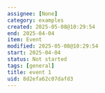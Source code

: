 ```yaml
---
assignee: [None]
category: examples
created: 2025-05-08@10:29:54
end: 2025-04-04
item: Event
modified: 2025-05-08@10:29:54
start: 2025-04-04
status: Not started
tags: [general]
title: event 1
uid: 8d2efa62c07dafd3
---
```


